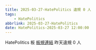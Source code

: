 ```yaml
---
title: 2025-03-27-HatePolitics 違規 0 人
tags:
    - HatePolitics
abbrlink: 2025-03-27-HatePolitics
date: HatePolitics-2025-03-27 12:00:00
---
```

HatePolitics 板 [板規連結](https://www.ptt.cc/bbs/HatePolitics/M.1617115262.A.D60.html)
昨天違規 0 人
